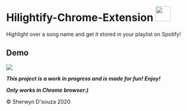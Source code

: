 # Hilightify-Chrome-Extension <img src="https://img.icons8.com/plasticine/2x/spotify.png" height="40px" width="40px"/>

Highlight over a song name and get it stored in your playlist on Spotify!

## Demo

![](assets/demo.gif)

***This project is a work in progress and is made for fun! Enjoy!***

***Only works in Chrome browser:)***

&copy; Sherwyn D'souza 2020
